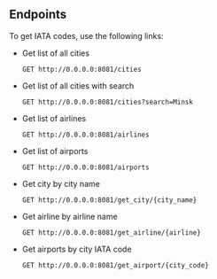## Endpoints

To get IATA codes, use the following links:

- Get list of all cities
    ```http
    GET http://0.0.0.0:8081/cities
    ```
- Get list of all cities with search
    ```http
    GET http://0.0.0.0:8081/cities?search=Minsk
    ```
- Get list of airlines
    ```http
    GET http://0.0.0.0:8081/airlines
    ```
- Get list of airports
    ```http
    GET http://0.0.0.0:8081/airports
    ```
- Get city by city name
    ```http
    GET http://0.0.0.0:8081/get_city/{city_name}
    ```
- Get airline by airline name
    ```http
    GET http://0.0.0.0:8081/get_airline/{airline}
    ```
- Get airports by city IATA code
    ```http
    GET http://0.0.0.0:8081/get_airport/{city_code}
    ```
